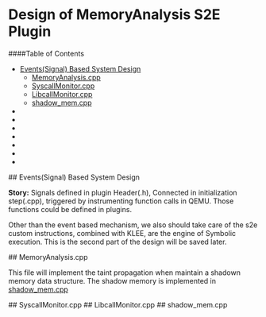 Design of MemoryAnalysis S2E Plugin
===

####Table of Contents
- [Events(Signal) Based System Design](#Events_System)
	- [MemoryAnalysis.cpp](#MemoryAnalysis.cpp)
	- [SyscallMonitor.cpp](#SyscallMonitor.cpp)
	- [LibcallMonitor.cpp](#LibcallMonitor.cpp)
	- [shadow_mem.cpp](#shadow_mem.cpp)
- [](#)
- [](#)
- [](#)
- [](#)
- [](#)
- [](#)
- [](#)


<a name="Events_System" />
## Events(Signal) Based System Design

__Story:__ Signals defined in plugin Header(.h), Connected in initialization step(.cpp), triggered by instrumenting function calls in QEMU. Those functions could be defined in plugins.

Other than the event based mechanism, we also should take care of the s2e custom instructions, combined with KLEE, are the engine of Symbolic execution. This is the second part of the design will be saved later.

<a name="MemoryAnalysis.cpp" />
## MemoryAnalysis.cpp

This file will implement the taint propagation when maintain a shadown memory data structure. The shadow memory is implemented in [shadow_mem.cpp](#shadow_mem.cpp)

<a name="SyscallMonitor.cpp" />
## SyscallMonitor.cpp


<a name="LibcallMonitor.cpp" />
## LibcallMonitor.cpp


<a name="shadow_mem.cpp" />
## shadow_mem.cpp